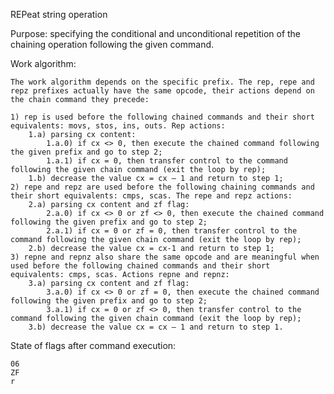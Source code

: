 REPeat string operation

Purpose: specifying the conditional and unconditional repetition of the chaining operation following the given command.

Work algorithm:

	The work algorithm depends on the specific prefix. The rep, repe and repz prefixes actually have the same opcode, their actions depend on the chain command they precede:

    1) rep is used before the following chained commands and their short equivalents: movs, stos, ins, outs. Rep actions:
        1.a) parsing cx content:
            1.a.0) if cx <> 0, then execute the chained command following the given prefix and go to step 2;
            1.a.1) if cx = 0, then transfer control to the command following the given chain command (exit the loop by rep);
        1.b) decrease the value cx = cx – 1 and return to step 1;
    2) repe and repz are used before the following chaining commands and their short equivalents: cmps, scas. The repe and repz actions:
        2.a) parsing cx content and zf flag:
            2.a.0) if cx <> 0 or zf <> 0, then execute the chained command following the given prefix and go to step 2;
            2.a.1) if cx = 0 or zf = 0, then transfer control to the command following the given chain command (exit the loop by rep);
        2.b) decrease the value cx = cx-1 and return to step 1;
    3) repne and repnz also share the same opcode and are meaningful when used before the following chained commands and their short equivalents: cmps, scas. Actions repne and repnz:
        3.a) parsing cx content and zf flag:
            3.a.0) if cx <> 0 or zf = 0, then execute the chained command following the given prefix and go to step 2;
            3.a.1) if cx = 0 or zf <> 0, then transfer control to the command following the given chain command (exit the loop by rep);
        3.b) decrease the value cx = cx – 1 and return to step 1.

State of flags after command execution:

	06
	ZF
	r